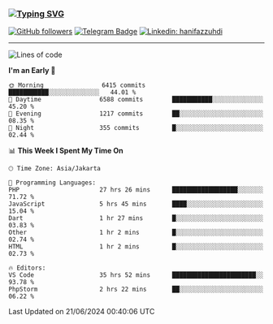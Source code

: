 ### [![Typing SVG](https://readme-typing-svg.herokuapp.com?font=lato&size=22&lines=Hi+There+👋)](https://git.io/typing-svg) 

[![GitHub followers](https://img.shields.io/github/followers/hanifazzuhdi?label=Follow&style=social)](https://github.com/hanifazzuhdi/?tab=follow) 
[![Telegram Badge](https://img.shields.io/badge/-hanif0198-blue?style=social&logo=telegram&link=https://www.t.me/hanif0198/)](https://www.t.me/hanif0198/) 
[![Linkedin: hanifazzuhdi](https://img.shields.io/badge/-hanifazzuhdi-blue?style=flat-square&logo=Linkedin&logoColor=white&link=https://www.linkedin.com/in/hanif-az-zuhdi-69688019b/)](https://www.linkedin.com/in/hanif-az-zuhdi-69688019b/) 

<hr/>

<!--START_SECTION:waka-->
![Lines of code](https://img.shields.io/badge/From%20Hello%20World%20I%27ve%20Written-58.0%20million%20lines%20of%20code-blue)

**I'm an Early 🐤** 

```text
🌞 Morning                6415 commits        ███████████░░░░░░░░░░░░░░   44.01 % 
🌆 Daytime                6588 commits        ███████████░░░░░░░░░░░░░░   45.20 % 
🌃 Evening                1217 commits        ██░░░░░░░░░░░░░░░░░░░░░░░   08.35 % 
🌙 Night                  355 commits         █░░░░░░░░░░░░░░░░░░░░░░░░   02.44 % 
```


📊 **This Week I Spent My Time On** 

```text
🕑︎ Time Zone: Asia/Jakarta

💬 Programming Languages: 
PHP                      27 hrs 26 mins      ██████████████████░░░░░░░   71.72 % 
JavaScript               5 hrs 45 mins       ████░░░░░░░░░░░░░░░░░░░░░   15.04 % 
Dart                     1 hr 27 mins        █░░░░░░░░░░░░░░░░░░░░░░░░   03.83 % 
Other                    1 hr 2 mins         █░░░░░░░░░░░░░░░░░░░░░░░░   02.74 % 
HTML                     1 hr 2 mins         █░░░░░░░░░░░░░░░░░░░░░░░░   02.73 % 

🔥 Editors: 
VS Code                  35 hrs 52 mins      ███████████████████████░░   93.78 % 
PhpStorm                 2 hrs 22 mins       ██░░░░░░░░░░░░░░░░░░░░░░░   06.22 % 
```


 Last Updated on 21/06/2024 00:40:06 UTC
<!--END_SECTION:waka-->
